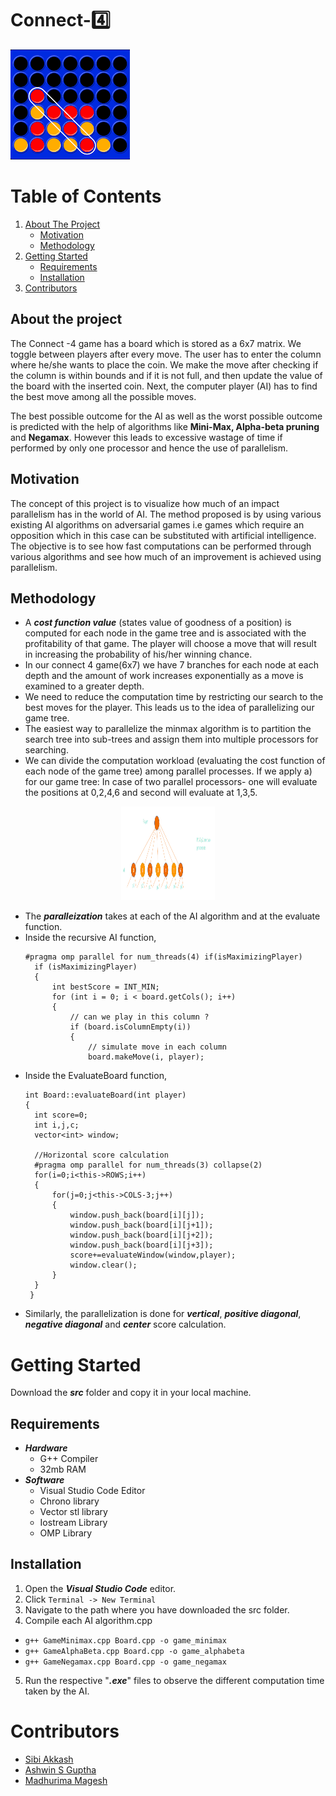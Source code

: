 # Connect-:four:
![](images/connect-4.png)

# Table of Contents
1. [About The Project](#about-the-project)
    * [Motivation](#motivation)
    * [Methodology](#methodology)
2. [Getting Started](#getting-started)   
    * [Requirements](#requirements)
    * [Installation](#installation)  
3. [Contributors](#contributors)

## About the project
The Connect -4 game has a board which is stored as a 6x7 matrix. We toggle between players after every move. The user has to enter the column where he/she wants to place the coin. We make the move after checking if the column is within bounds and if it is not full, and then update the value of the board with the inserted coin. Next, the computer player (AI) has to find the best move among all the possible moves. 
<p>The best possible outcome for the AI as well as the worst possible outcome is predicted with the help of algorithms like <b>Mini-Max, Alpha-beta pruning</b> and <b>Negamax</b>. However this leads to excessive wastage of time if performed by only one processor and hence the use of parallelism.</p>

## Motivation

The concept of this project is to visualize how much of an impact parallelism has in the world of AI. The method proposed is by using various existing AI algorithms on adversarial games i.e games which require an opposition which in this case can be substituted with artificial intelligence. The objective is to see how fast computations can be performed through various algorithms and see how much of an improvement is achieved using parallelism. 

## Methodology

- A ***cost function value*** (states value of goodness of a position) is computed for each node in the game tree and is associated with the profitability of that game. The player will choose a move that will result in increasing the probability of his/her winning chance.
- In our connect 4 game(6x7) we have 7 branches for each node at each depth and the amount of work increases exponentially as a move is examined to a greater depth.
- We need to reduce the computation time by restricting our search to the best moves for the player. This leads us to the idea of parallelizing our game tree.
- The easiest way to parallelize the minmax algorithm is to partition the search tree into sub-trees and assign them into multiple processors for searching.
- We can divide the computation workload (evaluating the cost function of each node of the game tree) among parallel processes. If we apply a) for our game tree: In case of two parallel processors- one will evaluate the positions at 0,2,4,6 and second will evaluate at 1,3,5.
<p align="center">
  <img src = images/gametree.png width="150" height="150">
</p>

- The ***paralleization*** takes at each of the AI algorithm and at the evaluate function.
- Inside the recursive AI function,
  ```
  #pragma omp parallel for num_threads(4) if(isMaximizingPlayer)
    if (isMaximizingPlayer)
    {
        int bestScore = INT_MIN;
        for (int i = 0; i < board.getCols(); i++)
        {
            // can we play in this column ?
            if (board.isColumnEmpty(i))
            {
                // simulate move in each column
                board.makeMove(i, player);
   ```
- Inside the EvaluateBoard function,
  ```
  int Board::evaluateBoard(int player)
  {
    int score=0;
    int i,j,c;
    vector<int> window;

    //Horizontal score calculation
    #pragma omp parallel for num_threads(3) collapse(2)
    for(i=0;i<this->ROWS;i++)
    {        
        for(j=0;j<this->COLS-3;j++)
        {
            window.push_back(board[i][j]);
            window.push_back(board[i][j+1]);
            window.push_back(board[i][j+2]);
            window.push_back(board[i][j+3]);
            score+=evaluateWindow(window,player);
            window.clear();
        }
    }
   }
   ```
- Similarly, the parallelization is done for ***vertical***, ***positive diagonal***, ***negative diagonal*** and ***center*** score calculation. 

# Getting Started
Download the ***src*** folder and copy it in your local machine.
  
## Requirements
- ***Hardware***
  * G++ Compiler
  * 32mb RAM
- ***Software***
  * Visual Studio Code Editor
  * Chrono library
  * Vector stl library
  * Iostream Library
  * OMP Library

## Installation
1. Open the ***Visual Studio Code*** editor.
2. Click `Terminal -> New Terminal`
3. Navigate to the path where you have downloaded the src folder.
4. Compile each AI algorithm.cpp 
  - `g++ GameMinimax.cpp Board.cpp -o game_minimax`
  - `g++ GameAlphaBeta.cpp Board.cpp -o game_alphabeta`
  - `g++ GameNegamax.cpp Board.cpp -o game_negamax`
5. Run the respective "***.exe***" files to observe the different computation time taken by the AI.

# Contributors
* [Sibi Akkash](https://github.com/SibiAkkash)
* [Ashwin S Guptha](https://github.com/AshwinGuptha)
* [Madhurima Magesh](https://www.linkedin.com/in/madhurima-magesh-586a561a5/)

  
